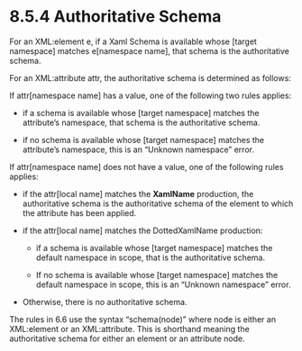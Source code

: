 <html dir="LTR" xmlns:mshelp="http://msdn.microsoft.com/mshelp" xmlns:ddue="http://ddue.schemas.microsoft.com/authoring/2003/5" xmlns:xlink="http://www.w3.org/1999/xlink" xmlns:tool="http://www.microsoft.com/tooltip"><body><input type="hidden" id="userDataCache" class="userDataStyle"><input type="hidden" id="hiddenScrollOffset"><img id="dropDownImage" style="display:none; height:0; width:0;" src="../local/drpdown.gif"><img id="dropDownHoverImage" style="display:none; height:0; width:0;" src="../local/drpdown_orange.gif"><img id="collapseImage" style="display:none; height:0; width:0;" src="../local/collapse.gif"><img id="expandImage" style="display:none; height:0; width:0;" src="../local/exp.gif"><img id="collapseAllImage" style="display:none; height:0; width:0;" src="../local/collall.gif"><img id="expandAllImage" style="display:none; height:0; width:0;" src="../local/expall.gif"><img id="copyImage" style="display:none; height:0; width:0;" src="../local/copycode.gif"><img id="copyHoverImage" style="display:none; height:0; width:0;" src="../local/copycodeHighlight.gif"><div id="header"><h1 class="heading">8.5.4 Authoritative Schema</h1></div><div id="mainSection"><div id="mainBody"><div id="allHistory" class="saveHistory" onsave="saveAll()" onload="loadAll()"></div>
			<div id="sectionSection0" class="section" name="collapseableSection"><content xmlns="http://ddue.schemas.microsoft.com/authoring/2003/5" xmlns:wsd="http://wsdev.schemas.microsoft.com/authoring/2008/2" xmlns:msxsl="urn:schemas-microsoft-com:xslt" xmlns:script="urn:script" xmlns:build="urn:build">
				</content></div><div id="sectionSection1" class="section" name="collapseableSection"><content xmlns="http://ddue.schemas.microsoft.com/authoring/2003/5" xmlns:wsd="http://wsdev.schemas.microsoft.com/authoring/2008/2" xmlns:msxsl="urn:schemas-microsoft-com:xslt" xmlns:script="urn:script" xmlns:build="urn:build">
					<p xmlns="">For an XML:element e, if a Xaml Schema is available whose [target namespace] matches e[namespace name], that schema is the authoritative schema.</p>
					<p xmlns="">For an XML:attribute attr, the authoritative schema is determined as follows:</p>
					<p xmlns="">If attr[namespace name] has a value, one of the following two rules applies:</p>
					<ul xmlns=""><li class="unordered">
							<p class="BulletedList">if a schema is available whose [target namespace] matches the attribute’s namespace, that schema is the authoritative schema.</p>
						</li><li class="unordered">
							<p class="BulletedList">if no schema is available whose [target namespace] matches the attribute’s namespace, this is an “Unknown namespace” error.</p>
						</li></ul>
					<p xmlns="">If attr[namespace name] does not have a value, one of the following rules applies:</p>
					<ul xmlns=""><li class="unordered">
							<p class="BulletedList">if the attr[local name] matches the <b>XamlName</b> production, the authoritative schema is the authoritative schema of the element to which the attribute has been applied.</p>
						</li><li class="unordered">
							<p class="BulletedList">if the attr[local name] matches the DottedXamlName production:</p>
							<ul><li class="unordered">
									<p class="BulletedList2">if a schema is available whose [target namespace] matches the default namespace in scope, that is the authoritative schema.</p>
								</li><li class="unordered">
									<p class="BulletedList2">If no schema is available whose [target namespace] matches the default namespace in scope, this is an “Unknown namespace” error.</p>
								</li></ul>
						</li><li class="unordered">
							<p class="BulletedList">Otherwise, there is no authoritative schema.</p>
						</li></ul>
					<p xmlns="">The rules in 6.6 use the syntax “schema(node)” where node is either an XML:element or an XML:attribute. This is shorthand meaning the authoritative schema for either an element or an attribute node.</p>
				</content></div><!--[if gte IE 5]>
			<tool:tip element="languageFilterToolTip" avoidmouse="false"/>
		<![endif]--></div><a name="feedback"></a><span></span></div></body></html>